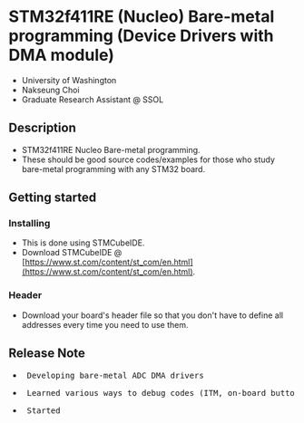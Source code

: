 # STM32f411RE (Nucleo) Bare-metal programming (Device Drivers with DMA module)
- University of Washington
- Nakseung Choi
- Graduate Research Assistant @ SSOL

## Description
- STM32f411RE Nucleo Bare-metal programming.
- These should be good source codes/examples for those who study bare-metal programming with any STM32 board.

## Getting started

### Installing
- This is done using STMCubeIDE.
- Download STMCubeIDE @ [https://www.st.com/content/st_com/en.html](https://www.st.com/content/st_com/en.html).
### Header
- Download your board's header file so that you don't have to define all addresses every time you need to use them.

## Release Note

- <pre> Developing bare-metal ADC DMA drivers                                                   Aug-04-2022</pre>
- <pre> Learned various ways to debug codes (ITM, on-board button, USART, SWV)                  Aug-02-2022</pre>
- <pre> Started                                                                                 Aug-01-2022</pre>
